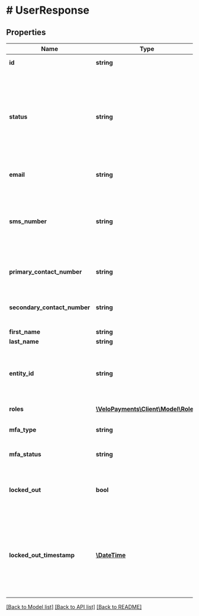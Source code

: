 # # UserResponse

## Properties

Name | Type | Description | Notes
------------ | ------------- | ------------- | -------------
**id** | **string** | The id of the user | [optional]
**status** | **string** | The status of the user when the user has been invited but not yet enrolled they will have a PENDING status | [optional]
**email** | **string** | the email address of the user | [optional]
**sms_number** | **string** | The phone number of a device that the user can receive sms messages on | [optional]
**primary_contact_number** | **string** | The main contact number for the user | [optional]
**secondary_contact_number** | **string** | The secondary contact number for the user | [optional]
**first_name** | **string** |  | [optional]
**last_name** | **string** |  | [optional]
**entity_id** | **string** | The payorId or payeeId or null if the user is not a payor or payee user | [optional]
**roles** | [**\VeloPayments\Client\Model\Role[]**](Role.md) | The role(s) for the user | [optional]
**mfa_type** | **string** | The type of the MFA device | [optional]
**mfa_status** | **string** | The status of the MFA device | [optional]
**locked_out** | **bool** | If true the user is currently locked out and unable to log in | [optional]
**locked_out_timestamp** | [**\DateTime**](\DateTime.md) | A timestamp showing when the user was locked out If null then the user is not currently locked out | [optional]

[[Back to Model list]](../../README.md#models) [[Back to API list]](../../README.md#endpoints) [[Back to README]](../../README.md)
